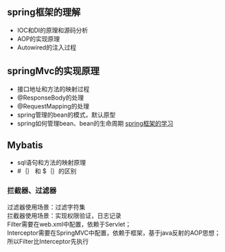 ## spring框架的理解
* IOC和DI的原理和源码分析
* AOP的实现原理
* Autowired的注入过程

## springMvc的实现原理
* 接口地址和方法的映射过程
* @ResponseBody的处理
* @RequestMapping的处理
* spring管理的bean的模式，默认原型
* spring如何管理bean、bean的生命周期
[spring框架的学习](https://github.com/1510460325/springframework/blob/master/README.md)
## Mybatis
* sql语句和方法的映射原理
* \#｛｝ 和 \$｛｝的区别
### 拦截器、过滤器
过滤器使用场景：过滤字符集  
拦截器使用场景：实现权限验证，日志记录  
Filter需要在web.xml中配置，依赖于Servlet；  
Interceptor需要在SpringMVC中配置，依赖于框架，基于java反射的AOP思想；  
所以Filter比Interceptor先执行  